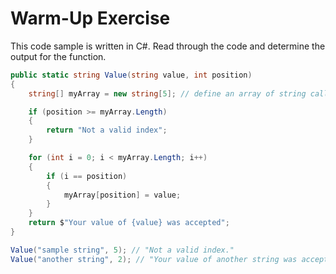 # Warm-Up Exercise

This code sample is written in C#. Read through the code and determine the output for the function.

```c#
public static string Value(string value, int position)
{
    string[] myArray = new string[5]; // define an array of string called myArray, instantiate with a 5 index positions

    if (position >= myArray.Length)
    {
        return "Not a valid index";
    }

    for (int i = 0; i < myArray.Length; i++)
    {
        if (i == position)
        {
            myArray[position] = value;
        }
    }
    return $"Your value of {value} was accepted";
}

Value("sample string", 5); // "Not a valid index."
Value("another string", 2); // "Your value of another string was accepted"
```
